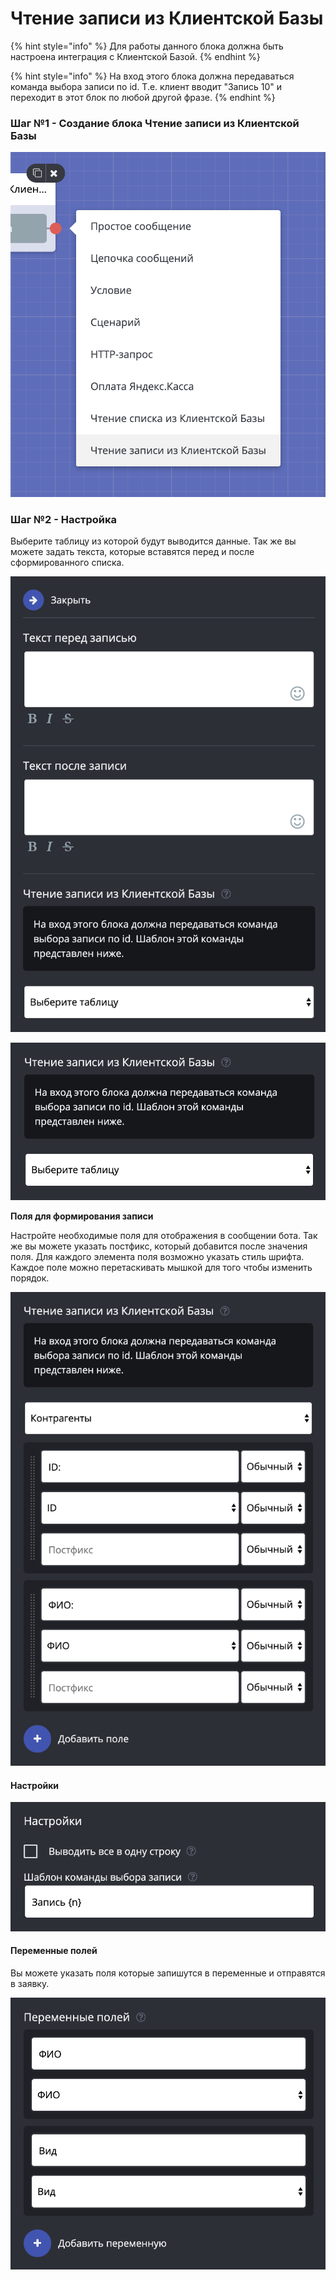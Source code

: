 # Чтение записи из Клиентской Базы

{% hint style="info" %}
Для работы данного блока должна быть настроена интеграция с Клиентской Базой.
{% endhint %}

{% hint style="info" %}
На вход этого блока должна передаваться команда выбора записи по id. Т.е. клиент вводит "Запись 10" и переходит в этот блок по любой другой фразе.
{% endhint %}

### Шаг №1 - Создание блока Чтение записи из Клиентской Базы

![Меню создания блока Чтение записи из Клиентской Базы](<../../.gitbook/assets/image (135).png>)

### Шаг №2 - Настройка

Выберите таблицу из которой будут выводится данные. Так же вы можете задать текста, которые вставятся перед и после сформированного списка.

![](<../../.gitbook/assets/image (104).png>)

![](<../../.gitbook/assets/image (116).png>)

**Поля для формирования записи**

Настройте необходимые поля для  отображения в сообщении бота. Так же вы можете указать постфикс, который добавится после значения поля. Для каждого элемента поля возможно указать стиль шрифта. Каждое поле можно перетаскивать мышкой для того чтобы изменить порядок.

![](<../../.gitbook/assets/image (131).png>)

#### Настройки

![](<../../.gitbook/assets/image (189).png>)

#### Переменные полей

Вы можете указать поля которые запишутся в переменные и отправятся в заявку.

![](<../../.gitbook/assets/image (181).png>)
